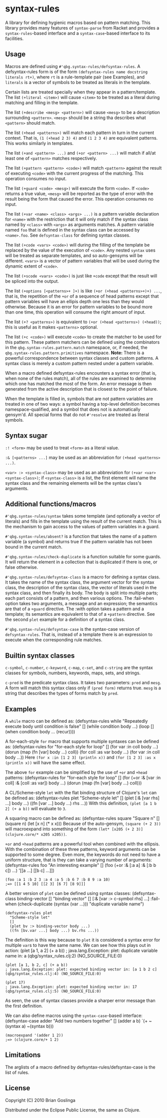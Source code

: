 # syntax-rules

A library for defining hygienic macros based on pattern matching. This library
provides many features of `syntax-parse` from Racket and provides a
`syntax-rules`-based interface and a `syntax-case`-based interface to its
facilities.

## Usage

Macros are defined using `#'qbg.syntax-rules/defsyntax-rules`. A defsyntax-rules
form is of the form `(defsyntax-rules name docstring literals rt+)`, where `rt`
is a rule-template pair (see Examples), and `literals` is a vector of symbols to
be treated as literals in the template.

Certain lists are treated specially when they appear in a pattern/template. The
list `(+literal <item>)` will cause `<item>` to be treated as a literal during
matching and filling in the template.

The list `(+describe <mesg> <pattern>)` will cause `<mesg>` to be a description
surrounding `<pattern>`. `<mesg>` should be a string tha describes what
`<pattern>` should match.

The list `(+head <patterns>)` will match each pattern in turn in the
current context. That is, `(1 (+head 2 3) 4)` and `(1 2 3 4)` are equivalent
patterns. This works similarly in templates.

The list `(+and <pattern> ...)` and `(+or <pattern> ...)` will match if all/at
least one of `<pattern>` matches respectively.

The list `(+pattern <pattern> <code>)` will match `<pattern>` against the
result of executing `<code>` with the current progress of the matching. This
operation consumes no input.

The list `(+guard <code> <mesg>)` will execute the form `<code>`. If `<code>`
returns a true value, `<mesg>` will be reported as the type of error with the
result being the form that caused the error. This operation consumes no input.

The list `(+var <name> <class> <args> ...)` is a pattern variable declaration
for `<name>` with the restriction that it will only match if the syntax class
named by `<class>` with `<args>` as arguments matches. A pattern variable named
`foo` that is defined in the syntax class can be accessed by `<name>.foo`. See
`defsyntax-class` for defining syntax classes.

The list `(+code <vars> <code>)` will during the filling of the template be
replaced by the value of the execution of `<code>`. Any nested `syntax` uses
will be treated as separate templates, and so auto-gensyms will be different.
`<vars>` is a vector of pattern variables that will be used during the dynamic
extent of `<code>`.

The list `(+scode <vars> <code>)` is just like `+code` except that the result
will be spliced into the output.

The list `(+options [<patterns>+ ]+)` is like
`(+or (+head <patterns>+)+) ...`, that is, the repetition of the `+or` of a
sequence of head patterns except that pattern variables will have an ellipis
depth one less than they would otherwise. Because it is an error for pattern
variables to be bound more than one time, this operation will consume the right
amount of input.

The list `(+? <patterns>)` is equivalent to `(+or (+head <patterns>) (+head))`;
this is useful as it makes `<patterns>` optional.

The list `(+c <code>)` will execute `<code>` to create the matcher to be used
for this pattern. These pattern matchers can be defined using the combinators in
the `qbg.syntax-rules.pattern.match` namespace, or, if needed, the
`qbg.syntax-rules.pattern.primitives` namespace. **Note:** There is a powerful
correspondence between syntax classes and custom patterns. A syntax class is
merely a custom pattern nested under a pattern variable.

When a macro defined defsyntax-rules encounters a syntax error (that is, when
none of the rules match), all of the rules are examined to determine which one
has matched the most of the form.  An error message is then generated from the
active description that is closest to the point of failure.

When the template is filled in, symbols that are not pattern variables are
treated in one of two ways: a symbol having a top-level definition becomes
namespace-qualified, and a symbol that does not is automatically gensym'd. All
special forms that do not `#'resolve` are treated as literal symbols.

## Syntax sugar

`:! <form>` may be used to treat `<form>` as a literal value.

`:& [<patterns> ...]` may be used as an abbreviation for
`(+head <patterns> ...)`.

`<var> :> <syntax-class>` may be used as an abbreviation for
`(+var <var> <syntax-class>)`; if `<syntax-class>` is a list, the first element
will name the syntax class and the remaining elements will be the syntax class's
arguments.

## Additional functions/macros

`#'qbg.syntax-rules/syntax` takes some template (and optionally a vector of
literals) and fills in the template using the result of the current match. This
is the mechanism to gain access to the values of pattern variables in a guard.

`#'qbg.syntax-rules/absent?` is a function that takes the name of a pattern
variable (a symbol) and returns true if the pattern variable has not been bound
in the current match.

`#'qbg.syntax-rules/check-duplicate` is a function suitable for some guards. It
will return the element in a collection that is duplicated if there is one, or
false otherwise.

`#'qbg.syntax-rules/defsyntax-class` is a macro for defining a syntax class. It
takes the name of the syntax class, the argument vector for the syntax class,
the description of the syntax class, the vector of literals used in the syntax
class, and then finally its body. The body is split into multiple parts; each
part consists of a pattern, and then various options. The :fail-when option
takes two arguments, a message and an expression; the semantics are that of a
`+guard` directive. The :with option takes a pattern and a template; its
semantics are equivalent to that of a `+pattern` directive. See the second
`plet` example for a definition of a syntax class. 

`#'qbg.syntax-rules/defsyntax-case` is the syntax-case version of
`defsyntax-rules`. That is, instead of a template there is an expression to
execute when the corresponding rule matches.

## Builtin syntax classes

`c-symbol`, `c-number`, `c-keyword`, `c-map`, `c-set`, and `c-string`  are the
syntax classes for symbols, numbers, keywords, maps, sets, and strings.

`c-pred` is the predicate syntax class. It takes two parameters: `pred` and
`mesg`. A form will match this syntax class only if `(pred form)` returns true.
`mesg` is a string that describes the types of forms match by `pred`. 

## Examples

A `while` macro can be defined as:
    (defsyntax-rules while
      "Repeatedly execute body until condition is false"
      []
      (while condition body ...)
      (loop []
        (when condition
	  body ...
	  (recur))))

A for-each-style `for` macro that supports multiple syntaxes can be defined as:
    (defsyntax-rules for
      "for-each style for loop"
      []
      (for var :in coll body ...)
      (dorun (map (fn [var] body ...) coll))
      (for coll :as var body ...)
      (for var :in coll body ...))
Here `(for x :in [1 2 3] (println x))` and `(for [1 2 3] :as x (println x))`
will have the same effect.

The above `for` example can be simplified by the use of `+or` and `+head` patterns:
    (defsyntax-rules for
      "for-each style for loop"
      []
      (for (+or :& [var :in coll]
      	        :& [coll :as var])
	   body ...)
      (dorun (map (fn [var] body ...) coll)))

A CL/Scheme-style `let` with the flat binding structure of Clojure's `let` can
be defined as:
    (defsyntax-rules plet
      "Scheme-style let"
      []
      (plet [:& [var rhs] ...] body ...)
      ((fn [var ...] body ...) rhs ...))
With this definition, `(plet [a 1 b 2] (+ a b))` will evaluate to `3`.

A squaring macro can be defined as:
    (defsyntax-rules square
      "Square n"
      []
      (square n)
      (let [x n]
        (* x x)))
Because of the auto-gensym, `(square (+ 2 3))` will macroexpand into something
of the form `(let* [x205 (+ 2 3)] (clojure.core/* x205 x205))`.

`+or` and `+head` patterns are a powerful tool when combined with the
ellipsis. With the combination of these three patterns, keyword arguments can be
supported to some degree. Even more, the keywords do not need to have a uniform
structure, that is they can take a varying number of arguments:
    (defsyntax-rules foo
      "An interesting example"
      []
      (foo (+or :& [:a a] :& [:b b c]) ...)
      '[[a ...] [[b c] ...]])
    
    (foo :a 1 :b 2 3 :a 4 :a 5 :b 6 7 :b 8 9 :a 10)
    ;=> [[1 4 5 10] [[2 3] [6 7] [8 9]]]

A better version of `plet` can be defined using syntax classes:
    (defsyntax-class binding-vector []
      "binding vector"
      []
      [:& [var :> c-symbol rhs] ...]
      :fail-when (check-duplicate (syntax (var ...))) "duplicate variable name")
    
    (defsyntax-rules plet
      "Scheme-style let"
      []
      (plet bv :> binding-vector body ...)
      ((fn [bv.var ...] body ...) bv.rhs ...))
The definition is this way because to `plet` it is considered a syntax error for
multiple `var`s to have the same name. We can see how this plays out in action:
    (plet [a 1, a 2] (+ a b))
    ; java.lang.Exception: plet: duplicate variable name in: a (qbg/syntax_rules.clj:2) (NO_SOURCE_FILE:0)
    
    (plet [a 1, b 2, c] (+ a b))
    ; java.lang.Exception: plet: expected binding vector in: [a 1 b 2 c] (qbg/syntax_rules.clj:4) (NO_SOURCE_FILE:0)
    
    (plet 17)
    ; java.lang.Exception: plet: expected binding vector in: 17 (qbg/syntax_rules.clj:5) (NO_SOURCE_FILE:0)
As seen, the use of syntax classes provide a sharper error message than the
first definition.

We can also define macros using the `syntax-case`-based interface:
    (defsyntax-case adder
      "Add two numbers together"
      []
      (adder a b)
      `(+ ~(syntax a) ~(syntax b)))
    
    (macroexpand '(adder 1 2))
    ;=> (clojure.core/+ 1 2)

## Limitations

The arglists of a macro defined by defsyntax-rules/defsyntax-case is the list
of rules.

## License

Copyright (C) 2010 Brian Goslinga

Distributed under the Eclipse Public License, the same as Clojure.
